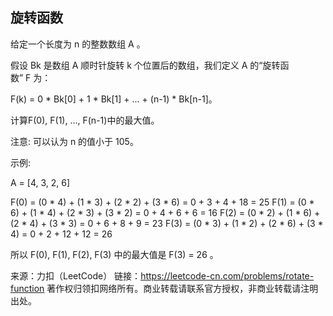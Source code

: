 ## 旋转函数
给定一个长度为 n 的整数数组 A 。

假设 Bk 是数组 A 顺时针旋转 k 个位置后的数组，我们定义 A 的“旋转函数” F 为：

F(k) = 0 * Bk[0] + 1 * Bk[1] + ... + (n-1) * Bk[n-1]。

计算F(0), F(1), ..., F(n-1)中的最大值。

注意:
可以认为 n 的值小于 105。

示例:

A = [4, 3, 2, 6]

F(0) = (0 * 4) + (1 * 3) + (2 * 2) + (3 * 6) = 0 + 3 + 4 + 18 = 25
F(1) = (0 * 6) + (1 * 4) + (2 * 3) + (3 * 2) = 0 + 4 + 6 + 6 = 16
F(2) = (0 * 2) + (1 * 6) + (2 * 4) + (3 * 3) = 0 + 6 + 8 + 9 = 23
F(3) = (0 * 3) + (1 * 2) + (2 * 6) + (3 * 4) = 0 + 2 + 12 + 12 = 26

所以 F(0), F(1), F(2), F(3) 中的最大值是 F(3) = 26 。

来源：力扣（LeetCode）
链接：https://leetcode-cn.com/problems/rotate-function
著作权归领扣网络所有。商业转载请联系官方授权，非商业转载请注明出处。
```go
```
